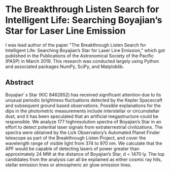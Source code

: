 # The Breakthrough Listen Search for Intelligent Life: Searching Boyajian’s Star for Laser Line Emission
I was lead author of the paper "The Breakthrough Listen Search for Intelligent Life: Searching Boyajian’s Star for Laser Line Emission," which got published in the Publications of the Astronomical Society of the Pacific (PASP) in March 2019. This research was conducted largely using Python and associated packages NumPy, SciPy, and Matploblib.

## Abstract
Boyajian’ s Star (KIC 8462852) has received significant attention due to its unusual periodic brightness fluctuations detected by the Kepler Spacecraft and subsequent ground based observations. Possible
explanations for the dips in the photometric measurements include interstellar or circumstellar dust,
and it has been speculated that an artificial megastructure could be responsible. We analyze 177 highresolution spectra of Boyajian’s Star in an effort to detect potential laser signals from extraterrestrial
civilizations. The spectra were obtained by the Lick Observatory’s Automated Planet Finder telescope
as part of the Breakthrough Listen Project, and cover the wavelength range of visible light from 374
to 970 nm. We calculate that the APF would be capable of detecting lasers of power greater than
approximately 24 MW at the distance of Boyajian’s Star, d = 1470 ly. The top candidates from the
analysis can all be explained as either cosmic ray hits, stellar emission lines or atmospheric air glow
emission lines.
